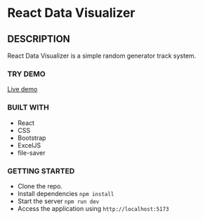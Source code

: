 # React Data Visualizer

## DESCRIPTION
React Data Visualizer is a simple random generator track system.

### TRY DEMO
<a href='https://uguryilmazdev.github.io/react-data-visualizer/' target="_blank">Live demo</a>

### BUILT WITH
* React
* CSS
* Bootstrap
* ExcelJS
* file-saver

### GETTING STARTED
* Clone the repo.
* Install dependencies ```npm install```
* Start the server ```npm run dev```
* Access the application using ```http://localhost:5173```